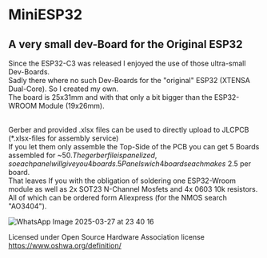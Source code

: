 # MiniESP32
A very small dev-Board for the Original ESP32
----
Since the ESP32-C3 was released I enjoyed the use of those ultra-small Dev-Boards.<br> 
Sadly there where no such Dev-Boards for the "original" ESP32 (XTENSA Dual-Core). So I created my own. <br>
The board is 25x31mm and with that only a bit bigger than the ESP32-WROOM Module (19x26mm). <br><br>

Gerber and provided .xlsx files can be used to directly upload to JLCPCB (*.xlsx-files for assembly service)<br>
If you let them only assemble the Top-Side of the PCB you can get 5 Boards assembled for ~50$. The gerber file is panelized, so each panel will give you 4 boards. 5 Panels wich 4 boards each makes ~2.5$ per board.<br>
That leaves If you with the obligation of soldering one ESP32-Wroom module as well as 2x SOT23 N-Channel Mosfets and 4x 0603 10k resistors. All of which can be ordered form Aliexpress (for the NMOS search "AO3404").

![WhatsApp Image 2025-03-27 at 23 40 16](https://github.com/user-attachments/assets/7a99b436-b69c-4e43-8ad3-7864b1749b1f)


Licensed under Open Source Hardware Association license https://www.oshwa.org/definition/
